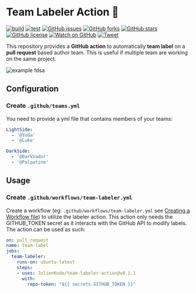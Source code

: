 # Team Labeler Action 👥

[![build](https://github.com/JulienKode/team-labeler-action/workflows/build/badge.svg)](https://github.com/JulienKode/team-labeler-action/actions)
[![test](https://github.com/JulienKode/team-labeler-action/workflows/test/badge.svg)](https://github.com/JulienKode/team-labeler-action/actions)
[![GitHub issues](https://img.shields.io/github/issues/JulienKode/team-labeler-action?style=flat-square)](https://github.com/JulienKode/team-labeler-action/issues)
[![GitHub forks](https://img.shields.io/github/forks/JulienKode/team-labeler-action?style=flat-square)](https://github.com/JulienKode/team-labeler-action/network)
[![GitHub stars](https://img.shields.io/github/stars/JulienKode/team-labeler-action?style=flat-square)](https://github.com/JulienKode/team-labeler-action/stargazers)
[![GitHub license](https://img.shields.io/github/license/JulienKode/team-labeler-action?style=flat-square)](https://github.com/JulienKode/team-labeler-action/blob/master/LICENSE)
[![Watch on GitHub](https://img.shields.io/github/watchers/JulienKode/team-labeler-action.svg?style=social)](https://github.com/JulienKode/team-labeler-action/watchers)
[![Tweet](https://img.shields.io/twitter/url/https/github.com/JulienKode/team-labeler-action.svg?style=social)](https://twitter.com/intent/tweet?text=Checkout%20this%20library%20https%3A%2F%2Fgithub.com%2FJulienKode%2Fteam-labeler-action)

This repository provides a **GitHub action** to automatically **team label** on a **pull request** based author team.
This is useful if multiple team are working on the same project.

![example](./assets/example.png)
fdsa
## Configuration

### Create `.github/teams.yml`

You need to provide a yml file that contains members of your teams:

```yaml
LightSide:
  - '@Yoda'
  - '@Luke'

DarkSide:
  - '@DarkVador'
  - '@Palpatine'
```

## Usage

### Create `.github/workflows/team-labeler.yml`

Create a workflow (eg: `.github/workflows/team-labeler.yml` see [Creating a Workflow file](https://help.github.com/en/articles/configuring-a-workflow#creating-a-workflow-file)) to utilize the labeler action.
This action only needs the GITHUB_TOKEN secret as it interacts with the GitHub API to modify labels. The action can be used as such:

```yaml
on: pull_request
name: team-label
jobs:
  team-labeler:
    runs-on: ubuntu-latest
    steps:
    - uses: JulienKode/team-labeler-action@v0.1.1
      with:
        repo-token: "${{ secrets.GITHUB_TOKEN }}"
```
